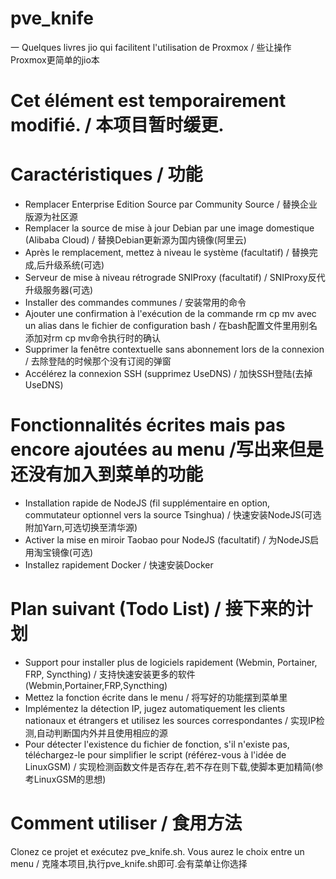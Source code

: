 # pve_knife
一 Quelques livres jio qui facilitent l'utilisation de Proxmox / 些让操作Proxmox更简单的jio本
# Cet élément est temporairement modifié. / 本项目暂时缓更.

# Caractéristiques / 功能
* Remplacer Enterprise Edition Source par Community Source / 替换企业版源为社区源  
* Remplacer la source de mise à jour Debian par une image domestique (Alibaba Cloud) / 替换Debian更新源为国内镜像(阿里云)  
* Après le remplacement, mettez à niveau le système (facultatif) / 替换完成,后升级系统(可选)  
* Serveur de mise à niveau rétrograde SNIProxy (facultatif) / SNIProxy反代升级服务器(可选)  
* Installer des commandes communes / 安装常用的命令  
* Ajouter une confirmation à l'exécution de la commande rm cp mv avec un alias dans le fichier de configuration bash / 在bash配置文件里用别名添加对rm cp mv命令执行时的确认  
* Supprimer la fenêtre contextuelle sans abonnement lors de la connexion / 去除登陆的时候那个没有订阅的弹窗  
* Accélérez la connexion SSH (supprimez UseDNS) / 加快SSH登陆(去掉UseDNS)  

# Fonctionnalités écrites mais pas encore ajoutées au menu  /写出来但是还没有加入到菜单的功能 
* Installation rapide de NodeJS (fil supplémentaire en option, commutateur optionnel vers la source Tsinghua) / 快速安装NodeJS(可选附加Yarn,可选切换至清华源) 
* Activer la mise en miroir Taobao pour NodeJS (facultatif) / 为NodeJS启用淘宝镜像(可选)
* Installez rapidement Docker / 快速安装Docker

# Plan suivant (Todo List) / 接下来的计划
* Support pour installer plus de logiciels rapidement (Webmin, Portainer, FRP, Syncthing) / 支持快速安装更多的软件(Webmin,Portainer,FRP,Syncthing)
* Mettez la fonction écrite dans le menu / 将写好的功能摆到菜单里
* Implémentez la détection IP, jugez automatiquement les clients nationaux et étrangers et utilisez les sources correspondantes / 实现IP检测,自动判断国内外并且使用相应的源
* Pour détecter l'existence du fichier de fonction, s'il n'existe pas, téléchargez-le pour simplifier le script (référez-vous à l'idée de LinuxGSM) / 实现检测函数文件是否存在,若不存在则下载,使脚本更加精简(参考LinuxGSM的思想)

# Comment utiliser / 食用方法
Clonez ce projet et exécutez pve_knife.sh. Vous aurez le choix entre un menu / 克隆本项目,执行pve_knife.sh即可.会有菜单让你选择

